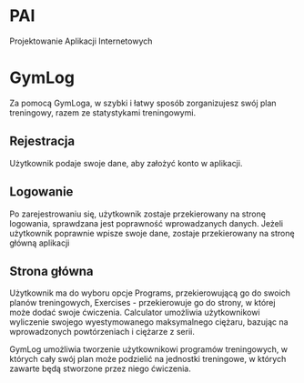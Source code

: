 # PAI
Projektowanie Aplikacji Internetowych

# GymLog

Za pomocą GymLoga, w szybki i łatwy sposób zorganizujesz swój plan treningowy, razem ze statystykami treningowymi.

## Rejestracja
Użytkownik podaje swoje dane, aby założyć konto w aplikacji.


## Logowanie
Po zarejestrowaniu się, użytkownik zostaje przekierowany na stronę logowania, sprawdzana jest poprawność wprowadzanych danych. Jeżeli użytkownik poprawnie wpisze swoje dane, zostaje przekierowany na stronę główną aplikacji

## Strona główna
Użytkownik ma do wyboru opcje Programs, przekierowującą go do swoich planów treningowych, Exercises - przekierowuje go do strony, w której może dodać swoje ćwiczenia.
Calculator umożliwia użytkownikowi wyliczenie swojego wyestymowanego maksymalnego ciężaru, bazując na wprowadzonych powtórzeniach i ciężarze z serii.


GymLog umożliwia tworzenie użytkownikowi programów treningowych, w których cały swój plan może podzielić na jednostki treningowe, w których zawarte będą stworzone przez niego ćwiczenia.

